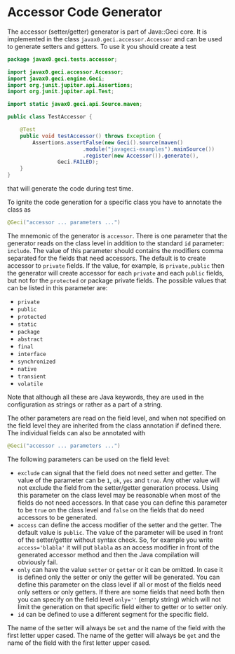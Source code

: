 # Accessor Code Generator

The accessor (setter/getter) generator is part of Java::Geci core. It is implemented in the class
`javax0.geci.accessor.Accessor` and can be used to generate setters and getters. To use it you
should create a test

<!-- USE SNIPPET */TestAccessor -->
```java
package javax0.geci.tests.accessor;

import javax0.geci.accessor.Accessor;
import javax0.geci.engine.Geci;
import org.junit.jupiter.api.Assertions;
import org.junit.jupiter.api.Test;

import static javax0.geci.api.Source.maven;

public class TestAccessor {

    @Test
    public void testAccessor() throws Exception {
        Assertions.assertFalse(new Geci().source(maven()
                        .module("javageci-examples").mainSource())
                        .register(new Accessor()).generate(),
                Geci.FAILED);
    }
}
```

that will generate the code during test time.

To ignite the code generation for a specific class you have to annotate the class as

```java
@Geci("accessor ... parameters ...")
```

The mnemonic of the generator is `accessor`. There is one parameter that the generator reads on the class level
in addition to the standard `id` parameter:
`include`. The value of this parameter should contains the modifiers comma separated for the fields that need
accessors. The default is to create accessor to `private` fields. If the value, for example, is `private,public`
then the generator will create accessor for each `private` and each `public` fields, but not for the `protected`
or package private fields. The possible values that can be listed in this parameter are:

* `private`      
* `public`       
* `protected`    
* `static`       
* `package`     
* `abstract`     
* `final`        
* `interface`    
* `synchronized` 
* `native`       
* `transient`    
* `volatile`

Note that although all these are Java keywords, they are used in the configuration as
strings or rather as a part of a string.

The other parameters are read on the field level, and when not specified on the field level they are inherited from
the class annotation if defined there. The individual fields can also be annotated with

```java
@Geci("accessor ... parameters ...")
```

The following parameters can be used on the field level:

* `exclude` can signal that the field does not need setter and getter. The value of the parameter can be `1`, `ok`, `yes`
  and `true`. Any other value will not exclude the field from the setter/getter generation process. Using this parameter
  on the class level may be reasonable when most of the fields do not need accessors. In that case you can define this
  parameter to be `true` on the class level and `false` on the fields that do need accessors to be generated. 
* `access` can define the access modifier of the setter and the getter. The default value is `public`. The value of the
  parameter will be used in front of the setter/getter without syntax check. So, for example you write `access='blabla'`
  it will put `blabla` as an access modifier in front of the generated accessor method and then the Java compilation
  will obviously fail.
* `only` can have the value `setter` or `getter` or it can be omitted. In case it is defined only the setter or 
  only the getter will
  be generated. You can define this parameter on the class level if all or most of the fields need only setters or
  only getters. If there are some fields that need both then you can specify on the field level `only=''`
  (empty string) which will
  not limit the generation on that specific field either to getter or to setter only.
* `id` can be defined to use a different segment for the specific field.

The name of the setter will always be `set` and the name of the field with the first letter upper cased. The name of
the getter will always be `get` and the name of the field with the first letter upper cased.
